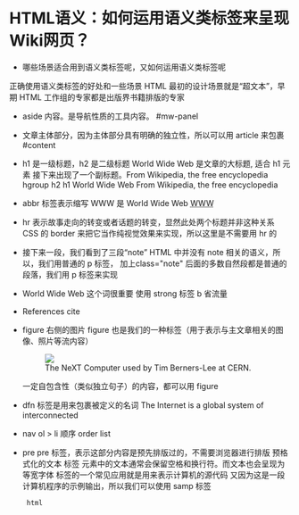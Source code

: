 # HTML语义：如何运用语义类标签来呈现Wiki网页？
- 哪些场景适合用到语义类标签呢，又如何运用语义类标签呢

正确使用语义类标签的好处和一些场景
HTML 最初的设计场景就是“超文本”，早期 HTML 工作组的专家都是出版界书籍排版的专家

- aside 内容。是导航性质的工具内容。
  #mw-panel 
- 文章主体部分，因为主体部分具有明确的独立性，所以可以用 article 来包裹  #content 
- h1 是一级标题，h2 是二级标题
  World Wide Web 是文章的大标题, 适合 h1 元素
  接下来出现了一个副标题。From Wikipedia, the free encyclopedia
  hgroup h2  h1
  World Wide Web
  From Wikipedia, the free encyclopedia
- abbr 标签表示缩写
  WWW 是 World Wide Web 
  <abbr title="World Wide Web">WWW</abbr>
- hr 表示故事走向的转变或者话题的转变，显然此处两个标题并非这种关系
  CSS 的 border 来把它当作纯视觉效果来实现，所以这里是不需要用 hr 的
- 接下来一段，我们看到了三段“note”
  HTML 中并没有 note 相关的语义，所以，我们用普通的 p 标签，
  加上class="note"
  后面的多数自然段都是普通的段落，我们用 p 标签来实现
- World Wide Web  这个词很重要  使用 strong 标签
  b  省流量
- References  cite
- figure  右侧的图片
  figure 也是我们的一种标签（用于表示与主文章相关的图像、照片等流内容）
  <figure> <img src="https://.....440px-NeXTcube_first_webserver.JPG"/> <figcaption>The NeXT Computer used by Tim Berners-Lee at CERN.</figcaption></figure>
  一定自包含性（类似独立句子）的内容，都可以用 figure
- dfn 标签是用来包裹被定义的名词
  The Internet is a global system of interconnected
- nav  ol > li 顺序  order list
- pre 
  pre 标签，表示这部分内容是预先排版过的，不需要浏览器进行排版
  预格式化的文本
  标签 元素中的文本通常会保留空格和换行符。而文本也会呈现为等宽字体
  标签的一个常见应用就是用来表示计算机的源代码
  又因为这是一段计算机程序的示例输出，所以我们可以使用 samp 标签
  
  <code>  html

  
